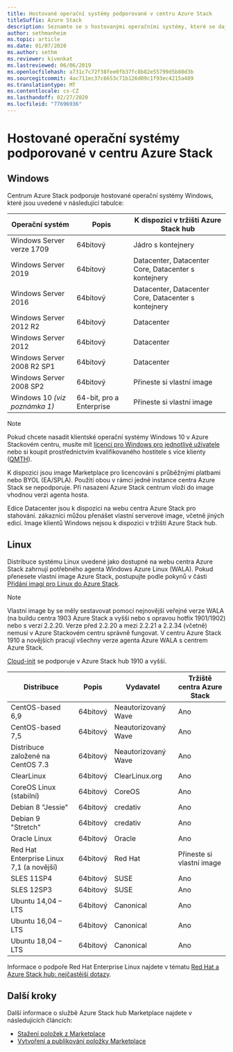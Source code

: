 ```yaml
---
title: Hostované operační systémy podporované v centru Azure Stack
titleSuffix: Azure Stack
description: Seznamte se s hostovanými operačními systémy, které se dají použít v Azure Stack hub.
author: sethmanheim
ms.topic: article
ms.date: 01/07/2020
ms.author: sethm
ms.reviewer: kivenkat
ms.lastreviewed: 06/06/2019
ms.openlocfilehash: a731c7c72f38fee0fb37fc8b82e55799d5b80d3b
ms.sourcegitcommit: 4ac711ec37c6653c71b126d09c1f93ec4215a489
ms.translationtype: MT
ms.contentlocale: cs-CZ
ms.lasthandoff: 02/27/2020
ms.locfileid: "77696936"
---
```

# <a name="guest-operating-systems-supported-on-azure-stack-hub"></a>Hostované operační systémy podporované v centru Azure Stack

## <a name="windows"></a>Windows

Centrum Azure Stack podporuje hostované operační systémy Windows, které jsou uvedené v následující tabulce:

| Operační systém | Popis | K dispozici v tržišti Azure Stack hub |
| --- | --- | --- |
| Windows Server verze 1709 | 64bitový | Jádro s kontejnery |
| Windows Server 2019 | 64bitový |  Datacenter, Datacenter Core, Datacenter s kontejnery |
| Windows Server 2016 | 64bitový |  Datacenter, Datacenter Core, Datacenter s kontejnery |
| Windows Server 2012 R2 | 64bitový |  Datacenter |
| Windows Server 2012 | 64bitový |  Datacenter |
| Windows Server 2008 R2 SP1 | 64bitový |  Datacenter |
| Windows Server 2008 SP2 | 64bitový |  Přineste si vlastní image |
| Windows 10 *(viz poznámka 1)* | 64-bit, pro a Enterprise | Přineste si vlastní image |

> [!NOTE]
> Pokud chcete nasadit klientské operační systémy Windows 10 v Azure Stackovém centru, musíte mít [licenci pro Windows pro jednotlivé uživatele](https://www.microsoft.com/licensing/product-licensing/windows10.aspx) nebo si koupit prostřednictvím kvalifikovaného hostitele s více klienty ([QMTH](https://www.microsoft.com/en-us/CloudandHosting/licensing_sca.aspx)).

K dispozici jsou image Marketplace pro licencování s průběžnými platbami nebo BYOL (EA/SPLA). Použití obou v rámci jedné instance centra Azure Stack se nepodporuje. Při nasazení Azure Stack centrum vloží do image vhodnou verzi agenta hosta.

Edice Datacenter jsou k dispozici na webu centra Azure Stack pro stahování. zákazníci můžou přenášet vlastní serverové image, včetně jiných edicí. Image klientů Windows nejsou k dispozici v tržišti Azure Stack hub.

## <a name="linux"></a>Linux

Distribuce systému Linux uvedené jako dostupné na webu centra Azure Stack zahrnují potřebného agenta Windows Azure Linux (WALA). Pokud přenesete vlastní image Azure Stack, postupujte podle pokynů v části [Přidání imagí pro Linux do Azure Stack](azure-stack-linux.md).

> [!NOTE]
> Vlastní image by se měly sestavovat pomocí nejnovější veřejné verze WALA (na buildu centra 1903 Azure Stack a vyšší nebo s opravou hotfix 1901/1902) nebo s verzí 2.2.20. Verze před 2.2.20 a mezi 2.2.21 a 2.2.34 (včetně) nemusí v Azure Stackovém centru správně fungovat. V centru Azure Stack 1910 a novějších pracují všechny verze agenta Azure WALA s centrem Azure Stack.
>
> [Cloud-init](https://cloud-init.io/) se podporuje v Azure Stack hub 1910 a vyšší.

| Distribuce | Popis | Vydavatel | Tržiště centra Azure Stack |
| --- | --- | --- | --- |
| CentOS-based 6,9 | 64bitový | Neautorizovaný Wave | Ano |
| CentOS-based 7,5 | 64bitový | Neautorizovaný Wave | Ano |
| Distribuce založené na CentOS 7.3 | 64bitový | Neautorizovaný Wave | Ano |
| ClearLinux | 64bitový | ClearLinux.org | Ano |
| CoreOS Linux (stabilní) |  64bitový | CoreOS | Ano |
| Debian 8 "Jessie" | 64bitový | credativ |  Ano |
| Debian 9 "Stretch" | 64bitový | credativ | Ano |
| Oracle Linux | 64bitový | Oracle | Ano |
| Red Hat Enterprise Linux 7,1 (a novější) | 64bitový | Red Hat | Přineste si vlastní image |
| SLES 11SP4 | 64bitový | SUSE | Ano |
| SLES 12SP3 | 64bitový | SUSE | Ano |
| Ubuntu 14,04 – LTS | 64bitový | Canonical | Ano |
| Ubuntu 16,04 – LTS | 64bitový | Canonical | Ano |
| Ubuntu 18,04 – LTS | 64bitový | Canonical | Ano |

Informace o podpoře Red Hat Enterprise Linux najdete v tématu [Red Hat a Azure Stack hub: nejčastější dotazy](https://access.redhat.com/articles/3413531).

## <a name="next-steps"></a>Další kroky

Další informace o službě Azure Stack hub Marketplace najdete v následujících článcích:

- [Stažení položek z Marketplace](azure-stack-download-azure-marketplace-item.md)  
- [Vytvoření a publikování položky Marketplace](azure-stack-create-and-publish-marketplace-item.md)
